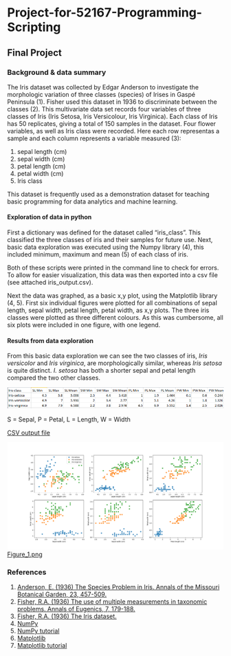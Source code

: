 # Project-for-52167-Programming-Scripting

## Final Project

### Background & data summary

The Iris dataset was collected by Edgar Anderson to investigate the morphologic variation of three classes (species) of Irises in Gaspé Peninsula (1). Fisher used this dataset in 1936 to discriminate between the classes (2). This multivariate data set records four variables of three classes of Iris (Iris Setosa, Iris Versicolour, Iris Virginica). Each class of Iris has 50 replicates, giving a total of 150 samples in the dataset. Four flower variables, as well as Iris class were recorded. Here each row representas a sample and each column represents a variable measured (3):

1.	sepal length (cm)
2.	sepal width (cm)
3.	petal length (cm)
4.	petal width (cm)
5.	Iris class 

This dataset is frequently used as a demonstration dataset for teaching basic programming for data analytics and machine learning. 

#### Exploration of data in python

First a dictionary was defined for the dataset called “iris_class”. This classified the three classes of iris and their samples for future use. Next, basic data exploration was executed using the Numpy library (4), this included minimum, maximum and mean (5) of each class of iris.

Both of these scripts were printed in the command line to check for errors. To allow for easier visualization, this data was then exported into a csv file (see attached iris_output.csv). 

Next the data was graphed, as a basic x,y plot, using the Matplotlib library (4, 5). First six individual figures were plotted for all combinations of sepal length, sepal width, petal length, petal width, as x,y plots. The three iris classes were plotted as three different colours. As this was cumbersome, all six plots were included in one figure, with one legend.

#### Results from data exploration

From this basic data exploration we can see the two classes of iris, *Iris versicolor* and *Iris virginica*, are morphologically similar, whereas *Iris setosa* is quite distinct. *I. setosa* has both a shorter sepal and petal length compared the two other classes. 

![alt text](https://github.com/rochelle-fritch/Project-for-52167-Programming-Scripting/blob/master/iris_output.png)

S = Sepal, P = Petal, L = Length, W = Width

[CSV output file](https://github.com/rochelle-fritch/Project-for-52167-Programming-Scripting/blob/master/iris_output.png)


![alt text](https://github.com/rochelle-fritch/Project-for-52167-Programming-Scripting/blob/master/Figure_1.png)
[Figure_1.png](https://github.com/rochelle-fritch/Project-for-52167-Programming-Scripting/blob/master/Figure_1.png)



### References

1.	[Anderson, E. (1936) The Species Problem in Iris. Annals of the Missouri Botanical Garden, 23, 457-509.](https://www.jstor.org/stable/2394164?seq=1#page_scan_tab_contents)
2.	[Fisher, R.A. (1936) The use of multiple measurements in taxonomic problems. Annals of Eugenics, 7, 179-188.](https://onlinelibrary.wiley.com/doi/pdf/10.1111/j.1469-1809.1936.tb02137.x)
3.	[Fisher, R.A. (1936) The Iris dataset.](http://archive.ics.uci.edu/ml/datasets/Iris)
4.	[NumPy](http://www.numpy.org/)
5.	[NumPy tutorial](https://docs.scipy.org/doc/numpy/user/quickstart.html)
6.	[Matplotlib](https://matplotlib.org/)
7.	[Matplotlib tutorial](https://matplotlib.org/tutorials/index.html)


